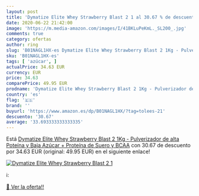 ```yaml
---
layout: post
title: 'Dymatize Elite Whey Strawberry Blast 2 1 al 30.67 % de descuento'
date: 2020-06-22 21:42:00
image: 'https://m.media-amazon.com/images/I/41BKLuPeKmL._SL200_.jpg'
comments: true
category: ofertas
author: ring
slug: 'B01NAGL1HX-es Dymatize Elite Whey Strawberry Blast 2 1Kg - Pulverizador...'
sku: 'B01NAGL1HX-es'
tags: [ 'azúcar', ]
actualPrice: 34.63 EUR
currency: EUR
price: 34.63
comparePrice: 49.95 EUR
prodname: 'Dymatize Elite Whey Strawberry Blast 2 1Kg - Pulverizador de alta Poteína y Baja Azúcar + Proteína de Suero y BCAA'
country: 'es'
flag: '🇪🇸'
brand: ''
buyurl: 'https://www.amazon.es/dp/B01NAGL1HX/?tag=tolees-21'
descuento: '30.67'
average: '33.693333333333335'
---
```


Está [Dymatize Elite Whey Strawberry Blast 2 1Kg - Pulverizador de alta Poteína y Baja Azúcar + Proteína de Suero y BCAA](https://www.amazon.es/dp/B01NAGL1HX/?tag=tolees-21) con 30.67 de descuento por 34.63 EUR (original: 49.95 EUR) en el siguiente enlace!

[![Dymatize Elite Whey Strawberry Blast 2 1](https://m.media-amazon.com/images/I/41BKLuPeKmL._SL200_.jpg)](https://www.amazon.es/dp/B01NAGL1HX/?tag=tolees-21)

ℹ️:


[🛒 Ver la oferta!!](https://www.amazon.es/dp/B01NAGL1HX/?tag=tolees-21)
